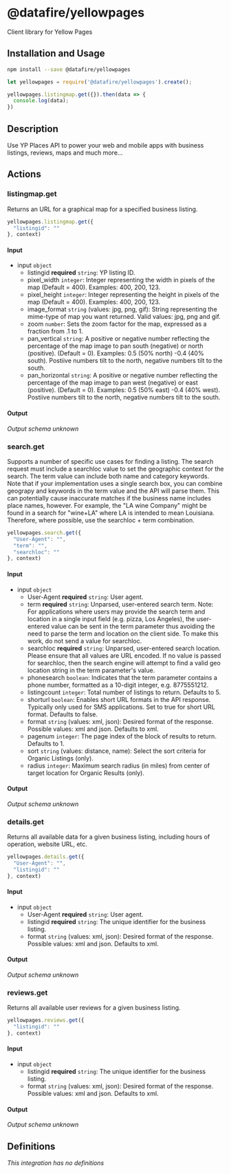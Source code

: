 # @datafire/yellowpages

Client library for Yellow Pages

## Installation and Usage
```bash
npm install --save @datafire/yellowpages
```
```js
let yellowpages = require('@datafire/yellowpages').create();

yellowpages.listingmap.get({}).then(data => {
  console.log(data);
})
```

## Description

Use YP Places API to power your web and mobile apps with business listings, reviews, maps and much more...

## Actions

### listingmap.get
Returns an URL for a graphical map for a specified business listing.


```js
yellowpages.listingmap.get({
  "listingid": ""
}, context)
```

#### Input
* input `object`
  * listingid **required** `string`: YP listing ID.
  * pixel_width `integer`: Integer representing the width in pixels of the map (Default = 400). Examples: 400, 200, 123.
  * pixel_height `integer`: Integer representing the height in pixels of the map (Default = 400). Examples: 400, 200, 123.
  * image_format `string` (values: jpg, png, gif): String representing the mime-type of map you want returned. Valid values: jpg, png and gif.
  * zoom `number`: Sets the zoom factor for the map, expressed as a fraction from .1 to 1.
  * pan_vertical `string`: A positive or negative number reflecting the percentage of the map image to pan south (negative) or north (positive). (Default = 0). Examples: 0.5 (50% north) -0.4 (40% south). Postiive numbers tilt to the north, negative numbers tilt to the south.
  * pan_horizontal `string`: A positive or negative number reflecting the percentage of the map image to pan west (negative) or east (positive). (Default = 0). Examples: 0.5 (50% east) -0.4 (40% west). Postiive numbers tilt to the north, negative numbers tilt to the south.

#### Output
*Output schema unknown*

### search.get
Supports a number of specific use cases for finding a listing. The search request must include a searchloc value to set the geographic context for the search. The term value can include both name and category keywords. Note that if your implementation uses a single search box, you can combine geograpy and keywords in the term value and the API will parse them. This can potentially cause inaccurate matches if the business name includes place names, however. For example, the "LA wine Company" might be found in a search for "wine+LA" where LA is intended to mean Louisiana. Therefore, where possible, use the searchloc + term combination.


```js
yellowpages.search.get({
  "User-Agent": "",
  "term": "",
  "searchloc": ""
}, context)
```

#### Input
* input `object`
  * User-Agent **required** `string`: User agent.
  * term **required** `string`: Unparsed, user-entered search term. Note: For applications where users may provide the search term and location in a single input field (e.g. pizza, Los Angeles), the user-entered value can be sent in the term parameter thus avoiding the need to parse the term and location on the client side. To make this work, do not send a value for searchloc.
  * searchloc **required** `string`: Unparsed, user-entered search location. Please ensure that all values are URL encoded. If no value is passed for searchloc, then the search engine will attempt to find a valid geo location string in the term parameter's value.
  * phonesearch `boolean`: Indicates that the term parameter contains a phone number, formatted as a 10-digit integer, e.g. 8775551212.
  * listingcount `integer`: Total number of listings to return. Defaults to 5.
  * shorturl `boolean`: Enables short URL formats in the API response. Typically only used for SMS applications. Set to true for short URL format. Defaults to false.
  * format `string` (values: xml, json): Desired format of the response. Possible values: xml and json. Defaults to xml.
  * pagenum `integer`: The page index of the block of results to return. Defaults to 1.
  * sort `string` (values: distance, name): Select the sort criteria for Organic Listings (only).
  * radius `integer`: Maximum search radius (in miles) from center of target location for Organic Results (only).

#### Output
*Output schema unknown*

### details.get
Returns all available data for a given business listing, including hours of operation, website URL, etc.


```js
yellowpages.details.get({
  "User-Agent": "",
  "listingid": ""
}, context)
```

#### Input
* input `object`
  * User-Agent **required** `string`: User agent.
  * listingid **required** `string`: The unique identifier for the business listing.
  * format `string` (values: xml, json): Desired format of the response. Possible values: xml and json. Defaults to xml.

#### Output
*Output schema unknown*

### reviews.get
Returns all available user reviews for a given business listing.


```js
yellowpages.reviews.get({
  "listingid": ""
}, context)
```

#### Input
* input `object`
  * listingid **required** `string`: The unique identifier for the business listing.
  * format `string` (values: xml, json): Desired format of the response. Possible values: xml and json. Defaults to xml.

#### Output
*Output schema unknown*



## Definitions

*This integration has no definitions*
